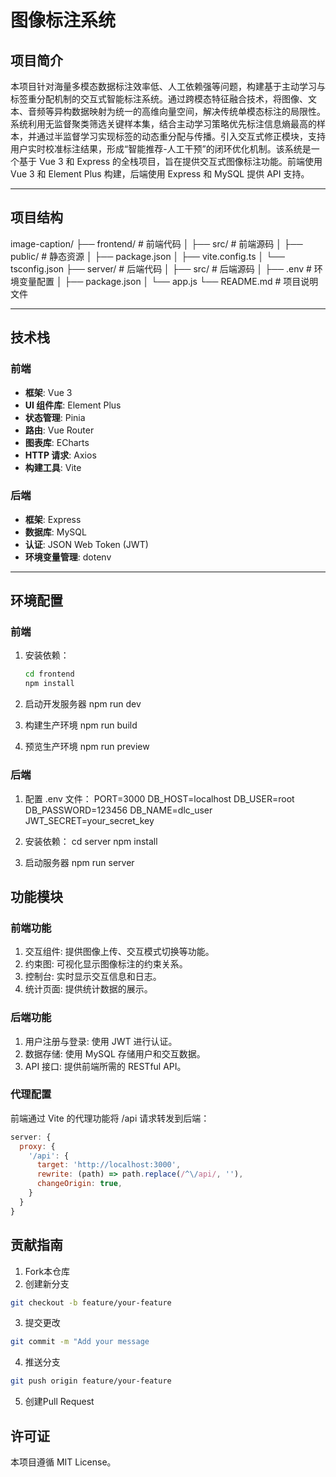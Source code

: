 # 图像标注系统

## 项目简介

本项目针对海量多模态数据标注效率低、人工依赖强等问题，构建基于主动学习与标签重分配机制的交互式智能标注系统。通过跨模态特征融合技术，将图像、文本、音频等异构数据映射为统一的高维向量空间，解决传统单模态标注的局限性。系统利用无监督聚类筛选关键样本集，结合主动学习策略优先标注信息熵最高的样本，并通过半监督学习实现标签的动态重分配与传播。引入交互式修正模块，支持用户实时校准标注结果，形成“智能推荐-人工干预”的闭环优化机制。该系统是一个基于 Vue 3 和 Express 的全栈项目，旨在提供交互式图像标注功能。前端使用 Vue 3 和 Element Plus 构建，后端使用 Express 和 MySQL 提供 API 支持。

---

## 项目结构
image-caption/ ├── frontend/ # 前端代码 │ ├── src/ # 前端源码 │ ├── public/ # 静态资源 │ ├── package.json │ ├── vite.config.ts │ └── tsconfig.json ├── server/ # 后端代码 │ ├── src/ # 后端源码 │ ├── .env # 环境变量配置 │ ├── package.json │ └── app.js └── README.md # 项目说明文件

---

## 技术栈

### 前端
- **框架**: Vue 3
- **UI 组件库**: Element Plus
- **状态管理**: Pinia
- **路由**: Vue Router
- **图表库**: ECharts
- **HTTP 请求**: Axios
- **构建工具**: Vite

### 后端
- **框架**: Express
- **数据库**: MySQL
- **认证**: JSON Web Token (JWT)
- **环境变量管理**: dotenv

---

## 环境配置

### 前端
1. 安装依赖：
   ```bash
   cd frontend
   npm install

2. 启动开发服务器
npm run dev

3. 构建生产环境
npm run build

4. 预览生产环境
npm run preview

### 后端
1. 配置 .env 文件：
PORT=3000
DB_HOST=localhost
DB_USER=root
DB_PASSWORD=123456
DB_NAME=dlc_user
JWT_SECRET=your_secret_key

2. 安装依赖：
cd server
npm install

3. 启动服务器
npm run server

## 功能模块
### 前端功能
1. 交互组件: 提供图像上传、交互模式切换等功能。
2. 约束图: 可视化显示图像标注的约束关系。
3. 控制台: 实时显示交互信息和日志。
4. 统计页面: 提供统计数据的展示。
### 后端功能
1. 用户注册与登录: 使用 JWT 进行认证。
2. 数据存储: 使用 MySQL 存储用户和交互数据。
3. API 接口: 提供前端所需的 RESTful API。

### 代理配置
前端通过 Vite 的代理功能将 /api 请求转发到后端：
```javascript
server: {
  proxy: {
    '/api': {
      target: 'http://localhost:3000',
      rewrite: (path) => path.replace(/^\/api/, ''),
      changeOrigin: true,
    }
  }
}
```
## 贡献指南
1. Fork本仓库
2. 创建新分支
```bash
git checkout -b feature/your-feature
```
3. 提交更改
```bash
git commit -m "Add your message
```
4. 推送分支
```bash
git push origin feature/your-feature
```
5. 创建Pull Request
## 许可证
本项目遵循 MIT License。